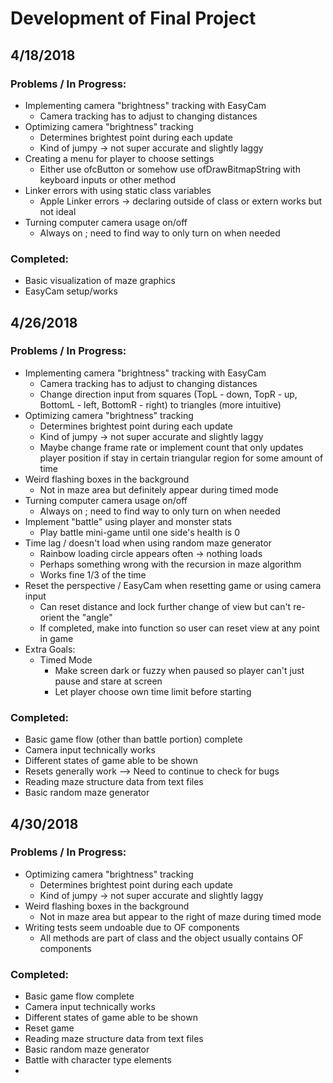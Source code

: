# Development of Final Project

## 4/18/2018

### Problems / In Progress:

- Implementing camera "brightness" tracking with EasyCam
  - Camera tracking has to adjust to changing distances 
- Optimizing camera "brightness" tracking
  - Determines brightest point during each update
  - Kind of jumpy -> not super accurate and slightly laggy
- Creating a menu for player to choose settings
  - Either use ofcButton or somehow use ofDrawBitmapString with keyboard inputs or other method
- Linker errors with using static class variables 
  - Apple Linker errors -> declaring outside of class or extern works but not ideal
- Turning computer camera usage on/off
  - Always on ; need to find way to only turn on when needed
  
### Completed:

- Basic visualization of maze graphics
- EasyCam setup/works

## 4/26/2018

### Problems / In Progress:

- Implementing camera "brightness" tracking with EasyCam
  - Camera tracking has to adjust to changing distances 
  - Change direction input from squares (TopL - down, TopR - up, BottomL - left, BottomR - right) to triangles (more intuitive)
- Optimizing camera "brightness" tracking
  - Determines brightest point during each update
  - Kind of jumpy -> not super accurate and slightly laggy
  - Maybe change frame rate or implement count that only updates player position if stay in certain triangular region for some amount of time
- Weird flashing boxes in the background
  - Not in maze area but definitely appear during timed mode
- Turning computer camera usage on/off
  - Always on ; need to find way to only turn on when needed
- Implement "battle" using player and monster stats
  - Play battle mini-game until one side's health is 0
- Time lag / doesn't load when using random maze generator
  - Rainbow loading circle appears often -> nothing loads
  - Perhaps something wrong with the recursion in maze algorithm
  - Works fine 1/3 of the time
- Reset the perspective / EasyCam when resetting game or using camera input
  - Can reset distance and lock further change of view but can't re-orient the "angle"
  - If completed, make into function so user can reset view at any point in game
- Extra Goals: 
  - Timed Mode 
    - Make screen dark or fuzzy when paused so player can't just pause and stare at screen
    - Let player choose own time limit before starting
  
  
### Completed:

- Basic game flow (other than battle portion) complete
- Camera input technically works
- Different states of game able to be shown
- Resets generally work --> Need to continue to check for bugs
- Reading maze structure data from text files
- Basic random maze generator

## 4/30/2018

### Problems / In Progress:

- Optimizing camera "brightness" tracking
  - Determines brightest point during each update
  - Kind of jumpy -> not super accurate and slightly laggy
- Weird flashing boxes in the background
  - Not in maze area but appear to the right of maze during timed mode
- Writing tests seem undoable due to OF components
  - All methods are part of class and the object usually contains OF components
  
### Completed:

- Basic game flow complete
- Camera input technically works
- Different states of game able to be shown
- Reset game
- Reading maze structure data from text files
- Basic random maze generator
- Battle with character type elements
- 
